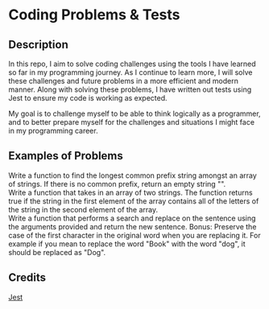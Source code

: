 # Coding Problems & Tests

## Description
    
In this repo, I aim to solve coding challenges using the tools I have learned so far in my programming journey. As I continue to learn more, I will solve these challenges and future problems in a more efficient and modern manner. Along with solving these problems, I have written out tests using Jest to ensure my code is working as expected.

My goal is to challenge myself to be able to think logically as a programmer, and to better prepare myself for the challenges and situations I might face in my programming career.

## Examples of Problems

Write a function to find the longest common prefix string amongst an array of strings.
If there is no common prefix, return an empty string "".
<br>
Write a function that takes in an array of two strings. The function returns true if the string in the first element of the array contains all of the letters of the string in the second element of the array.
<br>
Write a function that performs a search and replace on the sentence using the arguments provided and return the new sentence.
Bonus: Preserve the case of the first character in the original word when you are replacing it. For example if you mean to replace the word "Book" with the word "dog", it should be replaced as "Dog".

## Credits
    
[Jest](https://jestjs.io/)
